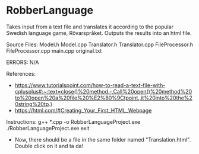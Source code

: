 # RobberLanguage
Takes input from a text file and translates it according to the popular Swedish language game, Rövarspråket. Outputs the results into an html file.

Source Files:
Model.h
Model.cpp
Translator.h
Translator.cpp
FileProcessor.h
FileProcessor.cpp
main.cpp
original.txt

ERRORS:
N/A

References:

- https://www.tutorialspoint.com/how-to-read-a-text-file-with-cplusplus#:~:text=close()%20method.-,Call%20open()%20method%20to%20open%20a%20file%20%E2%80%9Ctpoint.,it%20into%20the%20string%20tp.)
- https://html.com/#Creating_Your_First_HTML_Webpage

Instructions:
g++ *.cpp -o RobberLanguageProject.exe
./RobberLanguageProject.exe
exit

- Now, there should be a file in the same folder named "Translation.html". Double click on it and ta da!
